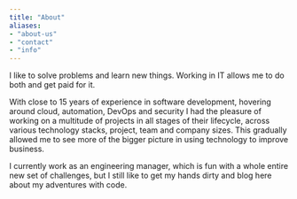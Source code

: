 ```yaml
---
title: "About"
aliases:
- "about-us"
- "contact"
- "info"
---
```


I like to solve problems and learn new things. Working in IT allows me to do both and get paid for it.

With close to 15 years of experience in software development, hovering around cloud, automation, DevOps and security I had the pleasure of working on a multitude of projects in all stages of their lifecycle, across various technology stacks, project, team and company sizes. This gradually allowed me to see more of the bigger picture in using technology to improve business.

I currently work as an engineering manager, which is fun with a whole entire new set of challenges, but I still like to get my hands dirty and blog here about my adventures with code.